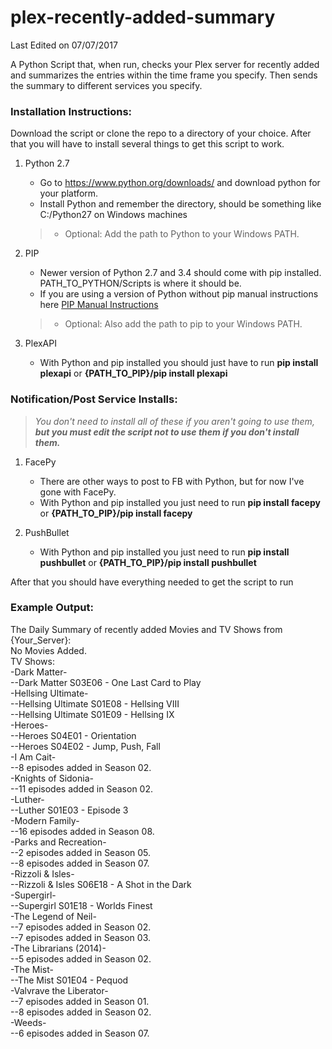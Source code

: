 # plex-recently-added-summary
Last Edited on 07/07/2017

A Python Script that, when run, checks your Plex server for recently added and summarizes the entries within the time frame you specify. Then sends the summary to different services you specify.

### Installation Instructions:

Download the script or clone the repo to a directory of your choice.
After that you will have to install several things to get this script to work.

1. Python 2.7
    - Go to https://www.python.org/downloads/ and download python for your platform.
    - Install Python and remember the directory, should be something like C:/Python27 on Windows machines
   >- Optional: Add the path to Python to your Windows PATH.

2. PIP
	- Newer version of Python 2.7 and 3.4 should come with pip installed.  PATH_TO_PYTHON/Scripts is where it should be.
	- If you are using a version of Python without pip manual instructions here [PIP Manual Instructions](https://pip.pypa.io/en/stable/installing/#do-i-need-to-install-pip)
   >- Optional: Also add the path to pip to your Windows PATH.

3. PlexAPI
	- With Python and pip installed you should just have to run **pip install plexapi** or **{PATH_TO_PIP}/pip install plexapi**

### Notification/Post Service Installs:
> *You don't need to install all of these if you aren't going to use them, **_but you must edit the script not to use them if you don't install them._***

1. FacePy
    - There are other ways to post to FB with Python, but for now I've gone with FacePy.
    - With Python and pip installed you just need to run **pip install facepy** or **{PATH_TO_PIP}/pip install facepy**

2. PushBullet
    - With Python and pip installed you just need to run **pip install pushbullet** or **{PATH_TO_PIP}/pip install pushbullet**

After that you should have everything needed to get the script to run

### Example Output:
The Daily Summary of recently added Movies and TV Shows from {Your_Server}:  
No Movies Added.  
TV Shows:  
-Dark Matter-  
--Dark Matter S03E06 - One Last Card to Play  
-Hellsing Ultimate-  
--Hellsing Ultimate S01E08 - Hellsing VIII  
--Hellsing Ultimate S01E09 - Hellsing IX  
-Heroes-  
--Heroes S04E01 - Orientation  
--Heroes S04E02 - Jump, Push, Fall  
-I Am Cait-  
--8 episodes added in Season 02.  
-Knights of Sidonia-  
--11 episodes added in Season 02.  
-Luther-  
--Luther S01E03 - Episode 3  
-Modern Family-  
--16 episodes added in Season 08.  
-Parks and Recreation-  
--2 episodes added in Season 05.  
--8 episodes added in Season 07.  
-Rizzoli & Isles-  
--Rizzoli & Isles S06E18 - A Shot in the Dark  
-Supergirl-  
--Supergirl S01E18 - Worlds Finest  
-The Legend of Neil-  
--7 episodes added in Season 02.  
--7 episodes added in Season 03.  
-The Librarians (2014)-  
--5 episodes added in Season 02.  
-The Mist-  
--The Mist S01E04 - Pequod  
-Valvrave the Liberator-  
--7 episodes added in Season 01.  
--8 episodes added in Season 02.  
-Weeds-  
--6 episodes added in Season 07.  
